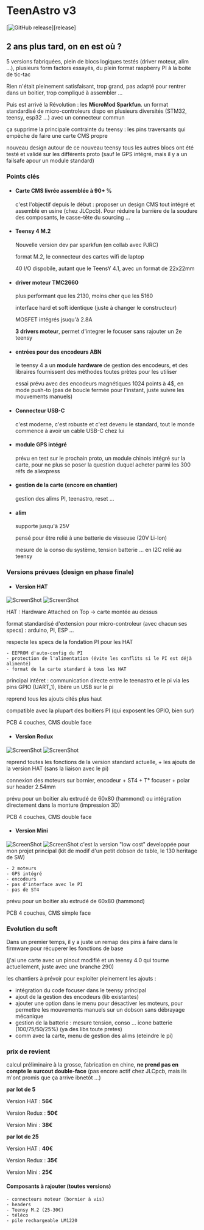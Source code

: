 # TeenAstro v3

[![GitHub release](https://img.shields.io/badge/Version-0.9-orange.svg)][release]


## 2 ans plus tard, on en est où ?
5 versions fabriquées, plein de blocs logiques testés (driver moteur, alim ...), plusieurs form factors essayés, du plein format raspberry PI à la boite de tic-tac

Rien n'était pleinement satisfaisant, trop grand, pas adapté pour rentrer dans un boitier, trop compliqué à assembler ...

Puis est arrivé la Révolution : les **MicroMod Sparkfun**. 
un format standardisé de micro-controleurs dispo en plusieurs diversités (STM32, teensy, esp32 ...) avec un connecteur commun

ça supprime la principale contrainte du teensy : les pins traversants qui empèche de faire une carte CMS propre

nouveau design autour de ce nouveau teensy
tous les autres blocs ont été testé et validé sur les différents proto (sauf le GPS intégré, mais il y a un failsafe apour un module standard)

### Points clés

- #### Carte CMS livrée assemblée à 90+ %
	c'est l'objectif depuis le début : proposer un design CMS tout intégré et assemblé en usine (chez JLCpcb). Pour réduire la barrière de la soudure des composants, le casse-tête du sourcing ...

- #### Teensy 4 M.2
	Nouvelle version dev par sparkfun (en collab avec PJRC)

	format M.2, le connecteur des cartes wifi de laptop

	40 I/O dispobile, autant que le TeensY 4.1, avec un format de 22x22mm

- #### driver moteur TMC2660
	plus performant que les 2130, moins cher que les 5160
	
	interface hard et soft identique (juste à changer le constructeur)
	
	MOSFET intégrés jsuqu'à 2.8A

	**3 drivers moteur**, permet d'integrer le focuser sans rajouter un 2e teensy

- #### entrées pour des encodeurs ABN
	le teensy 4 a  un **module hardware** de gestion des encodeurs, et des libraires fournissent des méthodes toutes prètes pour les utiliser

	essai prévu avec des encodeurs magnétiques 1024 points à 4$, en mode push-to (pas de boucle fermée pour l'instant, juste suivre les mouvements manuels)

- #### Connecteur USB-C
	c'est moderne, c'est robuste et c'est devenu le standard, tout le monde commence à avoir un cable USB-C chez lui

- #### module GPS intégré
	prévu en test sur le prochain proto, un module chinois intégré sur la carte, pour ne plus se poser la question duquel acheter parmi les 300 réfs de aliexpress

- #### gestion de la carte (encore en chantier)
	gestion des alims PI, teenastro, reset ...

- #### alim
	supporte jusqu'à 25V

	pensé pour être relié à une batterie de visseuse (20V Li-Ion)

	mesure de la conso du système, tension batterie ... en I2C relié au teensy

### Versions prévues (design en phase finale)

- #### Version HAT

![ScreenShot](https://raw.githubusercontent.com/lordzurp/TeenAstro_Redux/master/Images/TeenAstro_v3.0_HAT_top_small.png)
![ScreenShot](https://raw.githubusercontent.com/lordzurp/TeenAstro_Redux/master/Images/TeenAstro_v3.0_HAT_bot_small.png)

HAT : Hardware Attached on Top -> carte montée au dessus

format standardisé d'extension pour micro-controleur (avec chacun ses specs) : arduino, PI, ESP ...

respecte les specs de la fondation PI pour les HAT

	- EEPROM d'auto-config du PI
	- protection de l'alimentation (évite les conflits si le PI est déjà alimenté)
	- format de la carte standard à tous les HAT

principal intéret : communication directe entre le teenastro et le pi via les pins GPIO (UART_1), libère un USB sur le pi

reprend tous les ajouts cités plus haut

compatible avec la plupart des boitiers PI (qui exposent les GPIO, bien sur)

PCB 4 couches, CMS double face
	
- #### Version Redux

![ScreenShot](https://raw.githubusercontent.com/lordzurp/TeenAstro_Redux/master/Images/TeenAstro_v3.0_Redux_top_small.png)
![ScreenShot](https://raw.githubusercontent.com/lordzurp/TeenAstro_Redux/master/Images/TeenAstro_v3.0_Redux_bot_small.png)

reprend toutes les fonctions de la version standard actuelle, + les ajouts de la version HAT (sans la liaison avec le pi)

connexion des moteurs sur bornier, encodeur + ST4 + T° focuser + polar sur header 2.54mm
	
prévu pour un boitier alu extrudé de 60x80 (hammond) ou intégration directement dans la monture (impression 3D)

PCB 4 couches, CMS double face

- #### Version Mini

![ScreenShot](https://raw.githubusercontent.com/lordzurp/TeenAstro_Redux/master/Images/TeenAstro_v3.0_Mini_top_small.png)
![ScreenShot](https://raw.githubusercontent.com/lordzurp/TeenAstro_Redux/master/Images/TeenAstro_v3.0_Mini_bot_small.png)
c'est la version "low cost" developpée pour mon projet principal (kit de modif d'un petit dobson de table, le 130 heritage de SW)

	- 2 moteurs
	- GPS intégré
	- encodeurs
	- pas d'interface avec le PI
	- pas de ST4

prévu pour un boitier alu extrudé de 60x80 (hammond)

PCB 4 couches, CMS simple face

### Evolution du soft
Dans un premier temps, il y a juste un remap des pins à faire dans le firmware pour récuperer les fonctions de base

(j'ai une carte avec un pinout modifié et un teensy 4.0 qui tourne actuellement, juste avec une branche 290)

les chantiers à prévoir pour exploiter pleinement les ajouts :

- intégration du code focuser dans le teensy principal
- ajout de la gestion des encodeurs (lib existantes)
- ajouter une option dans le menu pour désactiver les moteurs, pour permettre les mouvements manuels sur un dobson sans débrayage mécanique
- gestion de la batterie : mesure tension, conso ... icone batterie (100/75/50/25%) (ya des libs toute pretes)
- comm avec la carte, menu de gestion des alims (eteindre le pi)


### prix de revient 

calcul préliminaire à la grosse, fabrication en chine, **ne prend pas en compte le surcout double-face** (pas encore actif chez JLCpcb, mais ils m'ont promis que ça arrive ibnetôt ...)

**par lot de 5**

Version HAT : **56€**

Version Redux : **50€**

Version Mini : **38€**

**par lot de 25**

Version HAT : **40€**

Version Redux : **35€**

Version Mini : **25€**

#### Composants à rajouter (toutes versions)

	- connecteurs moteur (bornier à vis)
	- headers
	- Teensy M.2 (25-30€)
	- téléco
	- pile rechargeable LM1220